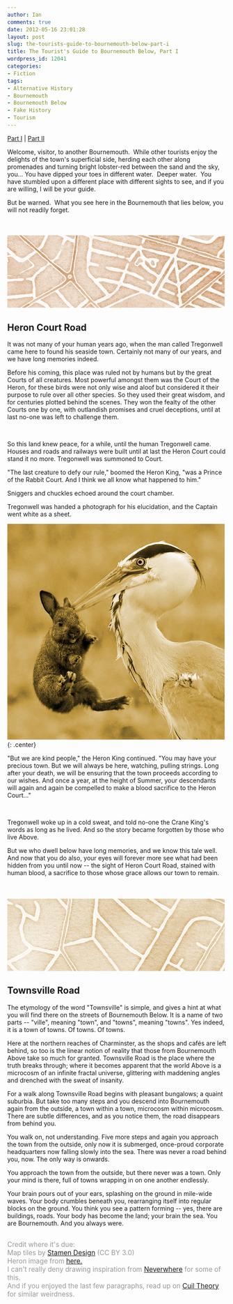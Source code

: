 ```yaml
---
author: Ian
comments: true
date: 2012-05-16 23:01:28
layout: post
slug: the-tourists-guide-to-bournemouth-below-part-i
title: The Tourist's Guide to Bournemouth Below, Part I
wordpress_id: 12041
categories:
- Fiction
tags:
- Alternative History
- Bournemouth
- Bournemouth Below
- Fake History
- Tourism
---
```


<div class="storynav"><p><a href="../the-tourist-s-guide-to-bournemouth-below-part-i">Part I</a> | <a href="../the-tourist-s-guide-to-bournemouth-below-part-ii">Part II</a></p></div>

Welcome, visitor, to another Bournemouth.  While other tourists enjoy the delights of the town's superficial side, herding each other along promenades and turning bright lobster-red between the sand and the sky, you... You have dipped your toes in different water.  Deeper water.  You have stumbled upon a different place with different sights to see, and if you are willing, I will be your guide.

But be warned.  What you see here in the Bournemouth that lies below, you will not readily forget.

<br/>

<h4><a href="/fiction/heroncourtroad-map.png"><img src="/fiction/heroncourtroad-map.png" alt="Heron Court Road" title="Heron Court Road" width="500" height="166" class="aligncenter size-full wp-image-12044" /></a></h4>

<h2>Heron Court Road</h2>

<div class="story" markdown="1">
It was not many of your human years ago, when the man called Tregonwell came here to found his seaside town.  Certainly not many of our years, and we have long memories indeed.

Before his coming, this place was ruled not by humans but by the great Courts of all creatures.  Most powerful amongst them was the Court of the Heron, for these birds were not only wise and aloof but considered it their purpose to rule over all other species.  So they used their great wisdom, and for centuries plotted behind the scenes.  They won the fealty of the other Courts one by one, with outlandish promises and cruel deceptions, until at last no-one was left to challenge them.

<br/>

So this land knew peace, for a while, until the human Tregonwell came.  Houses and roads and railways were built until at last the Heron Court could stand it no more.  Tregonwell was summoned to Court.

"The last creature to defy our rule," boomed the Heron King, "was a Prince of the Rabbit Court.  And I think we all know what happened to him."

Sniggers and chuckles echoed around the court chamber.

Tregonwell was handed a photograph for his elucidation, and the Captain went white as a sheet.

![](/fiction/unluckyrabbit01.jpg){: .center}

"But we are kind people," the Heron King continued.  "You may have your precious town.  But we will always be here, watching, pulling strings. Long after your death, we will be ensuring that the town proceeds according to our wishes.  And once a year, at the height of Summer, your descendants will again and again be compelled to make a blood sacrifice to the Heron Court..."

<br/>

Tregonwell woke up in a cold sweat, and told no-one the Crane King's words as long as he lived.  And so the story became forgotten by those who live Above.

But we who dwell below have long memories, and we know this tale well.  And now that you do also, your eyes will forever more see what had been hidden from you until now -- the sight of Heron Court Road, stained with human blood, a sacrifice to those whose grace allows our town to remain.
</div>

<br/>

<h4><a href="/fiction/townsvilleroad-map.png"><img src="/fiction/townsvilleroad-map.png" alt="Townsville Road" title="Townsville Road" width="500" height="166" class="aligncenter size-full wp-image-12043" /></a></h4>

<h2>Townsville Road</h2>

<div class="story" markdown="1">
The etymology of the word "Townsville" is simple, and gives a hint at what you will find there on the streets of Bournemouth Below.  It is a name of two parts -- "ville", meaning "town", and "towns", meaning "towns".  Yes indeed, it is a town of towns.  Of towns.  Of towns.

Here at the northern reaches of Charminster, as the shops and cafés are left behind, so too is the linear notion of reality that those from Bournemouth Above take so much for granted.  Townsville Road is the place where the truth breaks through; where it becomes apparent that the world Above is a microcosm of an infinite fractal universe, glittering with maddening angles and drenched with the sweat of insanity.

For a walk along Townsville Road begins with pleasant bungalows; a quaint suburbia.  But take too many steps and you descend into Bournemouth again from the outside, a town within a town, microcosm within microcosm.  There are subtle differences, and as you notice them, the road disappears from behind you.

You walk on, not understanding.  Five more steps and again you approach the town from the outside, only now it is submerged, once-proud corporate headquarters now falling slowly into the sea.  There was never a road behind you, now.  The only way is onwards.

You approach the town from the outside, but there never was a town.  Only your mind is there, full of towns wrapping in on one another endlessly.

Your brain pours out of your ears, splashing on the ground in mile-wide waves.  Your body crumbles beneath you, rearranging itself into regular blocks on the ground.  You think you see a pattern forming -- yes, there are buildings, roads.  Your body has become the land; your brain the sea.  You are Bournemouth.  And you always were.
</div>

<br/>

<div style="color:#999; font-size:110%;">Credit where it's due:<br/>Map tiles by <a href="http://maps.stamen.com/">Stamen Design</a> (CC BY 3.0)<br/>Heron image from <a href="http://www.hemmy.net/2008/07/05/unlucky-rabbit-becomes-herons-meal/">here.</a><br/>I can't really deny drawing inspiration from <a href="http://www.neilgaiman.com/works/Books/Neverwhere/">Neverwhere</a> for some of this.<br/>And if you enjoyed the last few paragraphs, read up on <a href="http://cuiltheory.wikidot.com/what-is-cuil-theory">Cuil Theory</a> for similar weirdness.</div>
